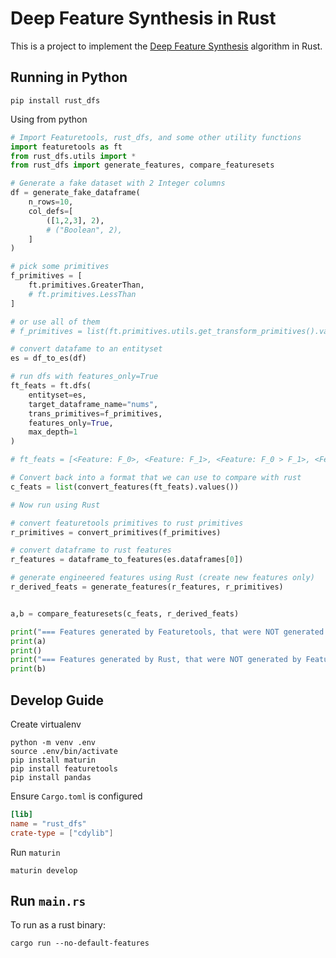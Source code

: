 # Deep Feature Synthesis in Rust

This is a project to implement the [Deep Feature Synthesis](https://github.com/alteryx/featuretools/blob/main/featuretools/synthesis/dfs.py) algorithm in Rust.

## Running in Python

`pip install rust_dfs`

Using from python

```python
# Import Featuretools, rust_dfs, and some other utility functions
import featuretools as ft
from rust_dfs.utils import *
from rust_dfs import generate_features, compare_featuresets

# Generate a fake dataset with 2 Integer columns
df = generate_fake_dataframe(
    n_rows=10,
    col_defs=[
        ([1,2,3], 2),
        # ("Boolean", 2),
    ]
)

# pick some primitives
f_primitives = [
    ft.primitives.GreaterThan,
    # ft.primitives.LessThan
]

# or use all of them
# f_primitives = list(ft.primitives.utils.get_transform_primitives().values())

# convert datafame to an entityset
es = df_to_es(df)

# run dfs with features_only=True
ft_feats = ft.dfs(
    entityset=es, 
    target_dataframe_name="nums", 
    trans_primitives=f_primitives, 
    features_only=True,
    max_depth=1
)

# ft_feats = [<Feature: F_0>, <Feature: F_1>, <Feature: F_0 > F_1>, <Feature: F_1 > F_0>]

# Convert back into a format that we can use to compare with rust
c_feats = list(convert_features(ft_feats).values())

# Now run using Rust

# convert featuretools primitives to rust primitives
r_primitives = convert_primitives(f_primitives)

# convert dataframe to rust features
r_features = dataframe_to_features(es.dataframes[0])

# generate engineered features using Rust (create new features only)
r_derived_feats = generate_features(r_features, r_primitives)


a,b = compare_featuresets(c_feats, r_derived_feats)

print("=== Features generated by Featuretools, that were NOT generated by Rust ===")
print(a)
print()
print("=== Features generated by Rust, that were NOT generated by Featuretools ===")
print(b)
```

## Develop Guide

Create virtualenv
```
python -m venv .env
source .env/bin/activate
pip install maturin
pip install featuretools
pip install pandas
```

Ensure `Cargo.toml` is configured

```toml
[lib]
name = "rust_dfs"
crate-type = ["cdylib"]
```

Run `maturin`

```
maturin develop
```

## Run `main.rs`

To run as a rust binary:

```
cargo run --no-default-features
```